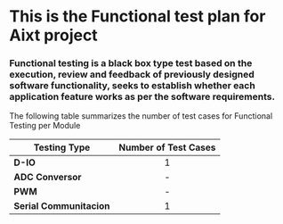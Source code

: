 # This is the Functional test plan for Aixt project

### **Functional testing** is a black box type test based on the execution, review and feedback of previously designed software functionality, seeks to establish whether each application feature works as per the software requirements.


The following table summarizes the number of test cases for Functional Testing per Module

| Testing Type             | Number of Test Cases |
| -------------            | :-------------:      |
| **D-IO**                 | 1                    |
| **ADC Conversor**        | -                    |
| **PWM**                  | -                    |
| **Serial Communitacion** | 1                    |